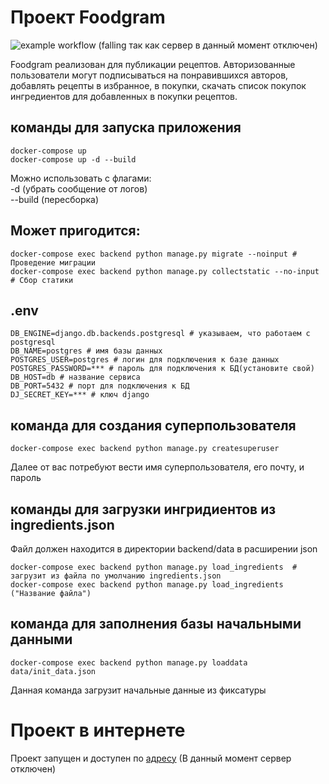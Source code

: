 # Проект Foodgram
![example workflow](https://github.com/NIK-TIGER-BILL/foodgram-project-react/actions/workflows/foodgram_workflow.yml/badge.svg) (falling так как сервер в данный момент отключен)  

Foodgram реализован для публикации рецептов. Авторизованные пользователи
могут подписываться на понравившихся авторов, добавлять рецепты в избранное,
в покупки, скачать список покупок ингредиентов для добавленных в покупки
рецептов.

## команды для запуска приложения
```
docker-compose up
docker-compose up -d --build
```
Можно использовать с флагами:  
-d (убрать сообщение от логов)  
--build (пересборка)  
## Может пригодится:
```
docker-compose exec backend python manage.py migrate --noinput # Проведение миграции
docker-compose exec backend python manage.py collectstatic --no-input  # Сбор статики
```
## .env
```
DB_ENGINE=django.db.backends.postgresql # указываем, что работаем с postgresql
DB_NAME=postgres # имя базы данных
POSTGRES_USER=postgres # логин для подключения к базе данных
POSTGRES_PASSWORD=*** # пароль для подключения к БД(установите свой)
DB_HOST=db # название сервиса
DB_PORT=5432 # порт для подключения к БД
DJ_SECRET_KEY=*** # ключ django
```
## команда для создания суперпользователя
```
docker-compose exec backend python manage.py createsuperuser
```
Далее от вас потребуют вести имя суперпользователя, его почту, и пароль

## команды для загрузки ингридиентов из ingredients.json
Файл должен находится в директории backend/data в расширении json

```
docker-compose exec backend python manage.py load_ingredients  # загрузит из файла по умолчанию ingredients.json
docker-compose exec backend python manage.py load_ingredients ("Название файла")
```

## команда для заполнения базы начальными данными
```
docker-compose exec backend python manage.py loaddata data/init_data.json 
```
Данная команда загрузит начальные данные из фиксатуры

# Проект в интернете
Проект запущен и доступен по [адресу](http://62.84.113.196) (В данный момент сервер отключен)
